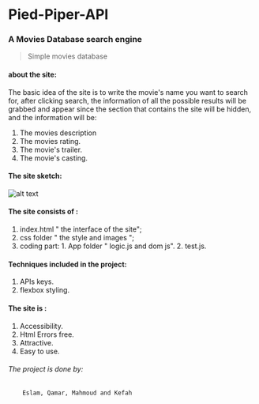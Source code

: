 # Pied-Piper-API
### A Movies Database search engine
>Simple movies database

#### about the site:
The basic idea of the site is to write the movie's name you want to search for,
after clicking search, the information of all the possible results will be grabbed and
appear since the section that contains the site will be hidden, and the information will be:
  1. The movies description
  2. The movies rating.
  3. The movie's trailer.
  4. The movie's casting.

#### The site sketch:
![alt text](https://github.com/facg2/Pied-Piper-API/css/images/sketch.jpeg)


#### The site consists of :
  1. index.html " the interface of the site";
  2. css folder " the style and images ";
  3. coding part:
    1. App folder " logic.js and dom js".
    2. test.js.

#### Techniques included in the project:
  1. APIs keys.
  2. flexbox styling.

#### The site is :
  1. Accessibility.
  2. Html Errors free.
  3. Attractive.
  4. Easy to use.

###### The project is done by:
        Eslam, Qamar, Mahmoud and Kefah
